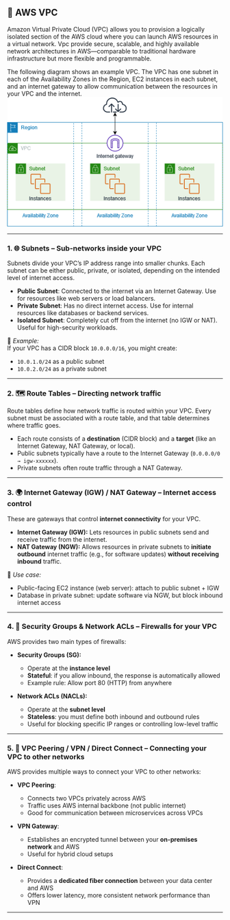 ## 🧱 AWS VPC 

Amazon Virtual Private Cloud (VPC) allows you to provision a logically isolated section of the AWS cloud where you can launch AWS resources in a virtual network. Vpc provide secure, scalable, and highly available network architectures in AWS—comparable to traditional hardware infrastructure but more flexible and programmable.

The following diagram shows an example VPC. The VPC has one subnet in each of the Availability Zones in the Region, EC2 instances in each subnet, and an internet gateway to allow communication between the resources in your VPC and the internet.
![AWS VPC Diagram](how-it-works.png)

---

### 1. 🌐 **Subnets** – Sub-networks inside your VPC

Subnets divide your VPC’s IP address range into smaller chunks. Each subnet can be either public, private, or isolated, depending on the intended level of internet access.

- **Public Subnet**: Connected to the internet via an Internet Gateway. Use for resources like web servers or load balancers.
- **Private Subnet**: Has no direct internet access. Use for internal resources like databases or backend services.
- **Isolated Subnet**: Completely cut off from the internet (no IGW or NAT). Useful for high-security workloads.

📘 *Example:*  
If your VPC has a CIDR block `10.0.0.0/16`, you might create:
- `10.0.1.0/24` as a public subnet
- `10.0.2.0/24` as a private subnet

---

### 2. 🗺️ **Route Tables** – Directing network traffic

Route tables define how network traffic is routed within your VPC. Every subnet must be associated with a route table, and that table determines where traffic goes.

- Each route consists of a **destination** (CIDR block) and a **target** (like an Internet Gateway, NAT Gateway, or local).
- Public subnets typically have a route to the Internet Gateway (`0.0.0.0/0 → igw-xxxxxx`).
- Private subnets often route traffic through a NAT Gateway.


---

### 3. 🌍 **Internet Gateway (IGW) / NAT Gateway** – Internet access control

These are gateways that control **internet connectivity** for your VPC.

- **Internet Gateway (IGW):** Lets resources in public subnets send and receive traffic from the internet.
- **NAT Gateway (NGW):** Allows resources in private subnets to **initiate outbound** internet traffic (e.g., for software updates) **without receiving inbound** traffic.

📘 *Use case:*  
- Public-facing EC2 instance (web server): attach to public subnet + IGW  
- Database in private subnet: update software via NGW, but block inbound internet access

---

### 4. 🔐 **Security Groups & Network ACLs** – Firewalls for your VPC

AWS provides two main types of firewalls:

- **Security Groups (SG):**
  - Operate at the **instance level**
  - **Stateful**: if you allow inbound, the response is automatically allowed
  - Example rule: Allow port 80 (HTTP) from anywhere

- **Network ACLs (NACLs):**
  - Operate at the **subnet level**
  - **Stateless**: you must define both inbound and outbound rules
  - Useful for blocking specific IP ranges or controlling low-level traffic


---

### 5. 🔄 **VPC Peering / VPN / Direct Connect** – Connecting your VPC to other networks

AWS provides multiple ways to connect your VPC to other networks:

- **VPC Peering**:
  - Connects two VPCs privately across AWS
  - Traffic uses AWS internal backbone (not public internet)
  - Good for communication between microservices across VPCs

- **VPN Gateway**:
  - Establishes an encrypted tunnel between your **on-premises network** and AWS
  - Useful for hybrid cloud setups

- **Direct Connect**:
  - Provides a **dedicated fiber connection** between your data center and AWS
  - Offers lower latency, more consistent network performance than VPN


---


